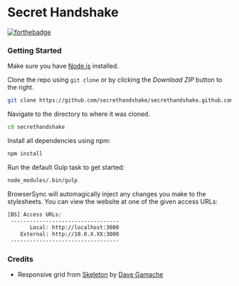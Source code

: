 # Secret Handshake

[![forthebadge](http://forthebadge.com/images/badges/powered-by-netflix.svg)](http://forthebadge.com)

### Getting Started

Make sure you have [Node.js]() installed.

Clone the repo using `git clone` or by clicking the *Download ZIP* button to the right.

```sh
git clone https://github.com/secrethandshake/secrethandshake.github.com.git
```

Navigate to the directory to where it was cloned.

```sh
cd secrethandshake
```

Install all dependencies using npm:

```sh
npm install
```

Run the default Gulp task to get started:

```sh
node_modules/.bin/gulp
```

BrowserSync will automagically inject any changes you make to the stylesheets. You can view the website at one of the given access URLs:

```sh
[BS] Access URLs:
 ----------------------------------
       Local: http://localhost:3000
    External: http://10.0.X.XX:3000
 ----------------------------------
```

### Credits

- Responsive grid from [Skeleton](http://getskeleton.com) by [Dave Gamache](https://github.com/dhg)